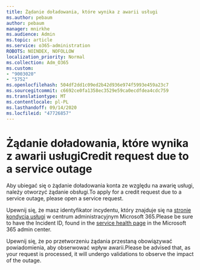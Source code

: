 ```yaml
---
title: Żądanie doładowania, które wynika z awarii usługi
ms.author: pebaum
author: pebaum
manager: mnirkhe
ms.audience: Admin
ms.topic: article
ms.service: o365-administration
ROBOTS: NOINDEX, NOFOLLOW
localization_priority: Normal
ms.collection: Adm_O365
ms.custom:
- "9003020"
- "5752"
ms.openlocfilehash: 504df2dd1c09ed2b42d936e974f5993e459a23c7
ms.sourcegitcommit: c6692ce0fa1358ec3529e59ca0ecdfdea4cdc759
ms.translationtype: MT
ms.contentlocale: pl-PL
ms.lasthandoff: 09/14/2020
ms.locfileid: "47726857"
---
```

# <a name="credit-request-due-to-a-service-outage"></a><span data-ttu-id="2b944-102">Żądanie doładowania, które wynika z awarii usługi</span><span class="sxs-lookup"><span data-stu-id="2b944-102">Credit request due to a service outage</span></span>

<span data-ttu-id="2b944-103">Aby ubiegać się o żądanie doładowania konta ze względu na awarię usługi, należy otworzyć żądanie obsługi.</span><span class="sxs-lookup"><span data-stu-id="2b944-103">To apply for a credit request due to a service outage, please open a service request.</span></span>

<span data-ttu-id="2b944-104">Upewnij się, że masz identyfikator incydentu, który znajduje się na [stronie kondycja usługi](https://docs.microsoft.com/office365/enterprise/view-service-health) w centrum administracyjnym Microsoft 365.</span><span class="sxs-lookup"><span data-stu-id="2b944-104">Please be sure to have the Incident ID, found in the [service health page](https://docs.microsoft.com/office365/enterprise/view-service-health) in the Microsoft 365 admin center.</span></span>

<span data-ttu-id="2b944-105">Upewnij się, że po przetworzeniu żądania przestaną obowiązywać powiadomienia, aby obserwować wpływ awarii.</span><span class="sxs-lookup"><span data-stu-id="2b944-105">Please be advised that, as your request is processed, it will undergo validations to observe the impact of the outage.</span></span>
